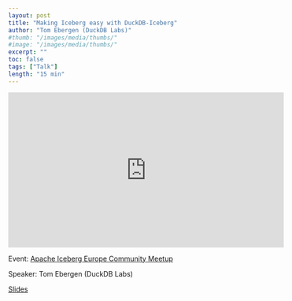 ```yaml
---
layout: post
title: "Making Iceberg easy with DuckDB-Iceberg"
author: "Tom Ebergen (DuckDB Labs)"
#thumb: "/images/media/thumbs/"
#image: "/images/media/thumbs/"
excerpt: ""
toc: false
tags: ["Talk"]
length: "15 min"
---
```


<div class="video-container">
<iframe width="560" height="315" src="https://www.youtube-nocookie.com/embed/kJkpVXxm7hA?si=UxIABDwuFExCcit3" title="YouTube video player" frameborder="0" allow="accelerometer; autoplay; clipboard-write; encrypted-media; gyroscope; picture-in-picture; web-share" referrerpolicy="strict-origin-when-cross-origin" allowfullscreen></iframe>
</div>

Event: [Apache Iceberg Europe Community Meetup](https://luma.com/u042b0vw)

Speaker: Tom Ebergen (DuckDB Labs)

[Slides](https://blobs.duckdb.org/slides/tom-ebergen-duckdb-iceberg-london-meetup.pdf)
